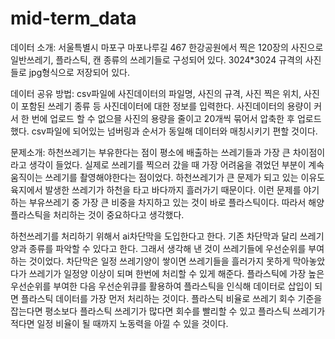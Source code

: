 # mid-term_data

데이터 소개: 
서울특별시 마포구 마포나루길 467 한강공원에서 찍은 120장의 사진으로 일반쓰레기, 플라스틱, 캔 종류의 쓰레기들로 구성되어 있다.
3024*3024 규격의 사진들로 jpg형식으로 저장되어 있다.

데이터 공유 방법: 
csv파일에 사진데이터의 파일명, 사진의 규격, 사진 찍은 위치, 사진이 포함된 쓰레기 종류 등 사진데이터에 대한 정보를 입력한다.
사진데이터의 용량이 커서 한 번에 업로드 할 수 없으믈 사진의 용량을 줄이고 20개씩 묶어서 압축한 후 업로드했다. 
csv파일에 되어있는 넘버링과 순서가 동일해 데이터와 매칭시키기 편할 것이다.

문제소개: 
하천쓰레기는 부유한다는 점이 평소에 배출하는 쓰레기들과 가장 큰 차이점이라고 생각이 들었다.
실제로 쓰레기를 찍으러 갔을 때 가장 어려움을 겪었던 부분이 계속 움직이는 쓰레기를 촬영해야한다는 점이었다.
하천쓰레기가 큰 문제가 되고 있는 이유도 육지에서 발생한 쓰레기가 하천을 타고 바다까지 흘러가기 때문이다.
이런 문제를 야기하는 부유쓰레기 중 가장 큰 비중을 차지하고 있는 것이 바로 플라스틱이다.
따라서 해양플라스틱을 처리하는 것이 중요하다고 생각했다.

하천쓰레기를 처리하기 위해서 ai차단막을 도입한다고 한다.
기존 차단막과 달리 쓰레기 양과 종류를 파악할 수 있다고 한다.
그래서 생각해 낸 것이 쓰레기들에 우선순위를 부여하는 것이었다.
차단막은 일정 쓰레기양이 쌓이면 쓰레기들을 흘러가지 못하게 막아놓았다가 쓰레기가 일정양 이상이 되며 한번에 처리할 수 있게 해준다.
플라스틱에 가장 높은 우선순위를 부여한 다음 우선순위큐를 활용하여 플라스틱을 인식해 데이터로 삽입이 되면 플라스틱 데이터를 가장 먼저 처리하는 것이다.
플라스틱 비율로 쓰레기 회수 기준을 잡는다면 평소보다 플라스틱 쓰레기가 많다면 회수를 빨리할 수 있고 플라스틱 쓰레기가 적다면 일정 비율이 될 때까지 노동력을 아낄 수 있을 것이다. 
